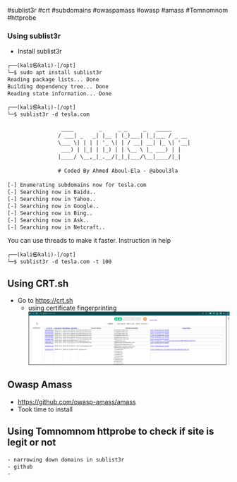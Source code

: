 
#sublist3r
#crt
#subdomains
#owaspamass
#owasp 
#amass
#Tomnomnom 
#httprobe 
### Using sublist3r

- Install sublist3r
```
┌──(kali㉿kali)-[/opt]
└─$ sudo apt install sublist3r
Reading package lists... Done
Building dependency tree... Done
Reading state information... Done

```

```
┌──(kali㉿kali)-[/opt]
└─$ sublist3r -d tesla.com

                 ____        _     _ _     _   _____
                / ___| _   _| |__ | (_)___| |_|___ / _ __
                \___ \| | | | '_ \| | / __| __| |_ \| '__|
                 ___) | |_| | |_) | | \__ \ |_ ___) | |
                |____/ \__,_|_.__/|_|_|___/\__|____/|_|

                # Coded By Ahmed Aboul-Ela - @aboul3la

[-] Enumerating subdomains now for tesla.com
[-] Searching now in Baidu..
[-] Searching now in Yahoo..
[-] Searching now in Google..
[-] Searching now in Bing..
[-] Searching now in Ask..
[-] Searching now in Netcraft..

```
You can use threads to make it faster. Instruction in help
```
┌──(kali㉿kali)-[/opt]
└─$ sublist3r -d tesla.com -t 100
```
## Using CRT.sh

- Go to https://crt.sh
	- using certificate fingerprinting
![Alt text](crt.sh_check_what_tools_using_domain.png)

## Owasp Amass

- https://github.com/owasp-amass/amass
- Took time to install

## Using Tomnomnom httprobe to check if site is legit or not

	- narrowing down domains in sublist3r
	- github
	- 